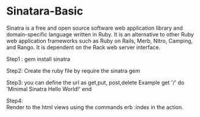 Sinatara-Basic
==============

Sinatra is a free and open source software web application library and domain-specific language written in Ruby. It is an alternative to other Ruby web application frameworks such as Ruby on Rails, Merb, Nitro, Camping, and Rango. It is dependent on the Rack web server interface.




Step1 : gem install sinatra

Step2: Create the ruby file by require the sinatra gem

Step3: you can define the url as get,put, post,delete
Example
get '/' do
  'Minimal Sinatra Hello World!'
end

Step4:  
Render to the html views using the commands
erb :index in the action.